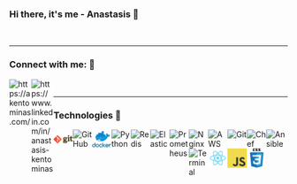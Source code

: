 ### Hi there, it's me - Anastasis 👋


</br>
<hr>

### Connect with me: 💌
<img align="left" alt="https://akentominas.com/" width="40px" src="https://cdn-icons-png.flaticon.com/512/814/814513.png" style="max-width:100%;"/>
<img align="left" alt="https://www.linkedin.com/in/anastasis-kentominas" width="40px" src="https://cdn-icons-png.flaticon.com/512/1383/1383262.png" style="max-width:100%;"/>


</br>
<hr>

### Technologies 🔌
<p>


<a href="" rel="nofollow"><img align="left" alt="Git" width="35px" src="https://raw.githubusercontent.com/github/explore/80688e429a7d4ef2fca1e82350fe8e3517d3494d/topics/git/git.png" style="max-width:100%;"></a>

<a href="" rel="nofollow"><img align="left" alt="GitHub" width="35px" src="https://cdn.iconscout.com/icon/free/png-512/gitlab-7-1175194.png?f=avif&w=512" style="max-width:100%;"></a>

<a href="" rel="nofollow"><img align="left" alt="Docker" width="35px" src="https://raw.githubusercontent.com/github/explore/80688e429a7d4ef2fca1e82350fe8e3517d3494d/topics/docker/docker.png" style="max-width:100%;"></a>
 
<a href="" rel="nofollow"><img align="left" alt="Python" width="35px" src="https://cdn.iconscout.com/icon/free/png-512/python-3629591-3032289.png?f=avif&w=512" style="max-width:100%;"></a>
 
<a href="" rel="nofollow"><img align="left" alt="Redis" width="35px" src="https://cdn4.iconfinder.com/data/icons/redis-2/1451/Untitled-2-512.png" style="max-width:100%;"></a></p>

<a href="" rel="nofollow"><img align="left" alt="Elastic" width="35px" src="https://cdn.iconscout.com/icon/free/png-512/elasticsearch-226094.png?f=avif&w=512" style="max-width:100%;"></a>

<a href="" rel="nofollow"><img align="left" alt="Prometheus" width="35px" src="https://upload.wikimedia.org/wikipedia/commons/thumb/3/38/Prometheus_software_logo.svg/2066px-Prometheus_software_logo.svg.png" style="max-width:100%;"></a></p>
 
<a href="" rel="nofollow"><img align="left" alt="Nginx" width="35px" src="https://cdn.iconscout.com/icon/free/png-512/nginx-3521604-2945048.png?f=avif&w=512" style="max-width:100%;"></a>
 
<a href="" rel="nofollow"><img align="left" alt="AWS" width="35px" src="https://www.drewkhoury.com/images/icon-cloud-aws.png" style="max-width:100%;"></a>
 
<a href="" rel="nofollow"><img align="left" alt="Git" width="35px" src="https://user-images.githubusercontent.com/31406378/108641411-f9374f00-7496-11eb-82a7-0fa2a9cc5f93.png" style="max-width:100%;"></a>
 
<a href="" rel="nofollow"><img align="left" alt="Chef" width="35px" src="https://w7.pngwing.com/pngs/507/600/png-transparent-chef-test-automation-devops-infrastructure-as-code-couchbase-server-orange-logo-information-technology.png" style="max-width:100%;"></a></p>

<a href="" rel="nofollow"><img align="left" alt="Ansible" width="35px" src="https://img.icons8.com/color/512/ansible.png" style="max-width:100%;"></a></p>

<a href="" rel="nofollow"><img align="left" alt="Terminal" width="35px" src="https://bashlogo.com/img/symbol/png/monochrome_light.png" style="max-width:100%;"></a></p>

<a href="" rel="nofollow"><img align="left" alt="React" width="35px" src="https://raw.githubusercontent.com/github/explore/80688e429a7d4ef2fca1e82350fe8e3517d3494d/topics/react/react.png" style="max-width:100%;"></a>
 
<a href="" rel="nofollow"><img align="left" alt="JavaScript" width="35px" src="https://raw.githubusercontent.com/github/explore/80688e429a7d4ef2fca1e82350fe8e3517d3494d/topics/javascript/javascript.png" style="max-width:100%;"></a>

<a href="" rel="nofollow"><img align="left" alt="CSS3" width="35px" src="https://raw.githubusercontent.com/github/explore/80688e429a7d4ef2fca1e82350fe8e3517d3494d/topics/css/css.png" style="max-width:100%;"></a>
